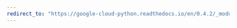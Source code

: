 ```yaml
---
redirect_to: "https://google-cloud-python.readthedocs.io/en/0.4.2/_modules/gcloud/datastore/entity.html"
---
```

